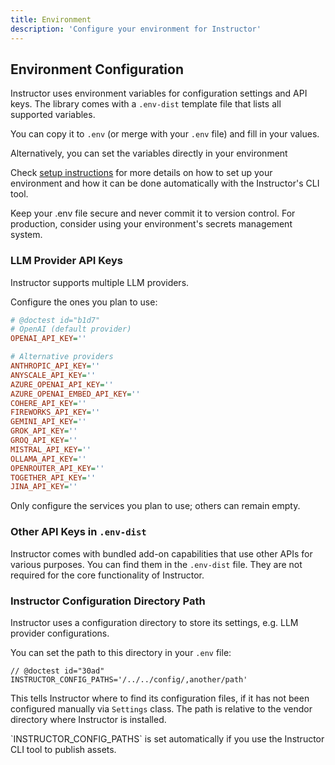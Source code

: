 ```yaml
---
title: Environment
description: 'Configure your environment for Instructor'
---
```


## Environment Configuration

Instructor uses environment variables for configuration settings and API keys. The library comes with
a `.env-dist` template file that lists all supported variables.

You can copy it to `.env` (or merge with your `.env` file) and fill in your values.

Alternatively, you can set the variables directly in your environment

Check [setup instructions](/setup) for more details on how to set up your environment and how it can
be done automatically with the Instructor's CLI tool.

<Warning>
    Keep your .env file secure and never commit it to version control.
    For production, consider using your environment's secrets management system.
</Warning>


### LLM Provider API Keys

Instructor supports multiple LLM providers.

Configure the ones you plan to use:

```ini
# @doctest id="b1d7"
# OpenAI (default provider)
OPENAI_API_KEY=''

# Alternative providers
ANTHROPIC_API_KEY=''
ANYSCALE_API_KEY=''
AZURE_OPENAI_API_KEY=''
AZURE_OPENAI_EMBED_API_KEY=''
COHERE_API_KEY=''
FIREWORKS_API_KEY=''
GEMINI_API_KEY=''
GROK_API_KEY=''
GROQ_API_KEY=''
MISTRAL_API_KEY=''
OLLAMA_API_KEY=''
OPENROUTER_API_KEY=''
TOGETHER_API_KEY=''
JINA_API_KEY=''
```

Only configure the services you plan to use; others can remain empty.

### Other API Keys in `.env-dist`

Instructor comes with bundled add-on capabilities that use other APIs for various purposes.
You can find them in the `.env-dist` file. They are not required for the core functionality of Instructor.


### Instructor Configuration Directory Path

Instructor uses a configuration directory to store its settings, e.g. LLM provider configurations.

You can set the path to this directory in your `.env` file:
```
// @doctest id="30ad"
INSTRUCTOR_CONFIG_PATHS='/../../config/,another/path'
```

This tells Instructor where to find its configuration files, if it has not been configured manually
via `Settings` class. The path is relative to the vendor directory where Instructor is installed.

<Note>
    `INSTRUCTOR_CONFIG_PATHS` is set automatically if you use the Instructor CLI tool to publish assets.
</Note>